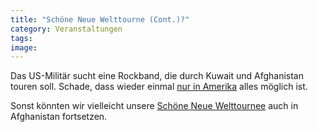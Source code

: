 ```yaml
---
title: "Schöne Neue Welttourne (Cont.)?"
category: Veranstaltungen
tags: 
image: 
---
```


Das US-Militär sucht eine Rockband, die durch Kuwait und Afghanistan touren soll. Schade, dass wieder einmal [nur in Amerika](http://www.spreeblick.com/2008/01/14/chancen-fur-rockbands-kuwait-und-afghanistan-tour-2008/) alles möglich ist.  

  

Sonst könnten wir vielleicht unsere [Schöne Neue Welttournee](http://snwt.misantropolis.de/) auch in Afghanistan fortsetzen.